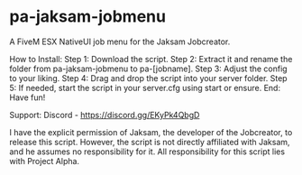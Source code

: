 # pa-jaksam-jobmenu
A FiveM ESX NativeUI job menu for the Jaksam Jobcreator.

How to Install:
Step 1: Download the script.
Step 2: Extract it and rename the folder from pa-jaksam-jobmenu to pa-[jobname].
Step 3: Adjust the config to your liking.
Step 4: Drag and drop the script into your server folder.
Step 5: If needed, start the script in your server.cfg using start or ensure.
End: Have fun!

Support:
Discord - https://discord.gg/EKyPk4QbgD

I have the explicit permission of Jaksam, the developer of the Jobcreator, to release this script. However, the script is not directly affiliated with Jaksam, and he assumes no responsibility for it. All responsibility for this script lies with Project Alpha.